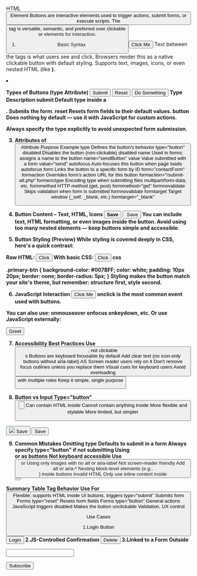HTML <button> Element
Buttons are interactive elements used to trigger actions, submit forms, or execute scripts. The <button> tag is versatile, semantic, and preferred over clickable <div> or <a> elements for interaction.

1. Basic Syntax
   <button>Click Me</button>
   Text between the tags is what users see and click.
   Browsers render this as a native clickable button with default styling.
   Supports text, images, icons, or even nested HTML (like <strong>).

2. Types of Buttons (type Attribute)
   <button type="submit">Submit</button>
   <button type="reset">Reset</button>
   <button type="button">Do Something</button>
   Type Description
   submit Default type inside a <form>. Submits the form.
   reset Resets form fields to their default values.
   button Does nothing by default — use it with JavaScript for custom actions.

Always specify the type explicitly to avoid unexpected form submission.

3. Attributes of <button>
   Attribute Purpose Example
   type Defines the button's behavior type="button"
   disabled Disables the button (non-clickable) disabled
   name Used in forms; assigns a name to the button name="sendButton"
   value Value submitted with a form value="send"
   autofocus Auto-focuses this button when page loads autofocus
   form Links the button to a specific form by ID form="contactForm"
   formaction Overrides form’s action URL for this button formaction="/submit-alt.php"
   formenctype Encoding type when submitting files multipart/form-data, etc.
   formmethod HTTP method (get, post) formmethod="get"
   formnovalidate Skips validation when form is submitted formnovalidate
   formtarget Target window (\_self, \_blank, etc.) formtarget="\_blank"

4. Button Content – Text, HTML, Icons
   <button><strong>Save</strong></button>
   <button><img src="icon.png" alt=""> Save</button>
   You can include text, HTML formatting, or even images inside the button.
   Avoid using too many nested elements — keep buttons simple and accessible.

5. Button Styling (Preview)
   While styling is covered deeply in CSS, here's a quick contrast:

Raw HTML:
<button>Click</button>
With basic CSS:
<button class="primary-btn">Click</button>
css

.primary-btn {
background-color: #007BFF;
color: white;
padding: 10px 20px;
border: none;
border-radius: 5px;
}
Styling makes the button match your site's theme, but remember: structure first, style second.

6. JavaScript Interaction
   <button onclick="alert('Button clicked!')">Click Me</button>
   onclick is the most common event used with buttons.

You can also use:
onmouseover
onfocus
onkeydown, etc. Or use JavaScript externally:

<button id="greet">Greet</button>

<script>
  document.getElementById("greet").onclick = function () {
    alert("Hello!");
  };
</script>

7. Accessibility Best Practices
   Use <button>, not clickable <div>s Buttons are keyboard focusable by default
   Add clear text (no icon-only buttons without aria-label) AS Screen reader users rely on it
   Don't remove focus outlines unless you replace them Visual cues for keyboard users
   Avoid overloading <button> with multiple roles Keep it simple, single purpose

8. Button vs Input Type="button"
   <button> <input type="button">
   Can contain HTML inside Cannot contain anything inside
   More flexible and stylable More limited, but simpler

<button><img src="save-icon.png"> Save</button> <!-- valid -->
<input type="button" value="Save"> <!-- plain only -->

9. Common Mistakes
   Omitting type Defaults to submit in a form Always specify type="button" if not submitting
   Using <div> or <span> as buttons Not keyboard accessible Use <button> or <a>
   Using only images with no alt or aria-label Not screen-reader friendly Add alt or aria-\*
   Nesting block-level elements (e.g., <div>) inside buttons Invalid HTML Only use inline content inside <button>

Summary Table
Tag Behavior Use For
<button> Flexible, supports HTML inside UI buttons, triggers
type="submit" Submits form Forms
type="reset" Resets form fields Forms
type="button" General actions JavaScript triggers
disabled Makes the button unclickable Validation, UX control

Use Cases

1.Login Button

<form action="/login" method="post">
  <button type="submit">Login</button>
</form>
2.JS-Controlled Confirmation
<button type="button" onclick="confirm('Are you sure?')">Delete</button>
3.Linked to a Form Outside
<form id="newsletter-form" action="/subscribe">
  <input type="email" name="email">
</form>
<button type="submit" form="newsletter-form">Subscribe</button>
